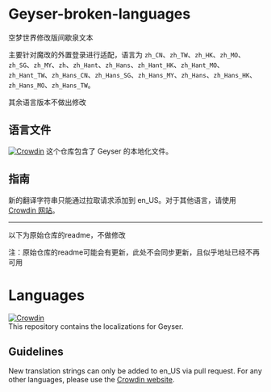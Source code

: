 # Geyser-broken-languages
空梦世界修改版间歇泉文本

主要针对魔改的外置登录进行适配，语言为 `zh_CN`、`zh_TW`、`zh_HK`、`zh_MO`、`zh_SG`、`zh_MY`、`zh`、`zh_Hant`、`zh_Hans`、`zh_Hant_HK`、`zh_Hant_MO`、`zh_Hant_TW`、`zh_Hans_CN`、`zh_Hans_SG`、`zh_Hans_MY`、`zh_Hans`、`zh_Hans_HK`、`zh_Hans_MO`、`zh_Hans_TW`。

其余语言版本不做出修改

## 语言文件
[![Crowdin](https://badges.crowdin.net/geyser/localized.svg)](https://translate.geysermc.org/project/geyser)
这个仓库包含了 Geyser 的本地化文件。

## 指南
新的翻译字符串只能通过拉取请求添加到 en_US。对于其他语言，请使用 [Crowdin 网站](https://translate.geysermc.org/)。

---
以下为原始仓库的readme，不做修改

注：原始仓库的readme可能会有更新，此处不会同步更新，且似乎地址已经不再可用

# Languages
[![Crowdin](https://badges.crowdin.net/geyser/localized.svg)](https://translate.geysermc.org/project/geyser)  
This repository contains the localizations for Geyser.

## Guidelines
New translation strings can only be added to en_US via pull request. For any other languages, please use the [Crowdin website](https://translate.geysermc.org/).
